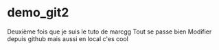 # demo_git2
Deuxième fois que je suis le tuto de marcgg
Tout se passe bien
Modifier depuis github
mais aussi en local c'es cool
